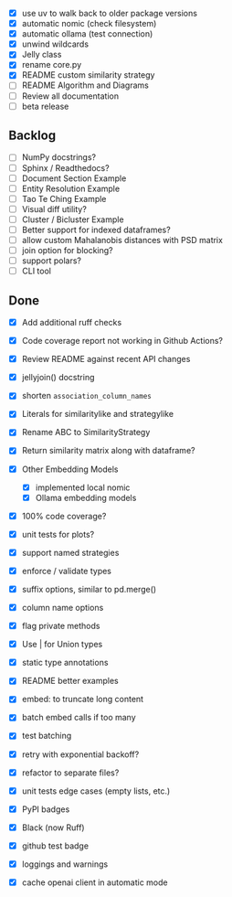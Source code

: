 - [X] use uv to walk back to older package versions
- [X] automatic nomic (check filesystem)
- [X] automatic ollama (test connection)
- [X] unwind wildcards
- [X] Jelly class
- [X] rename core.py
- [X] README custom similarity strategy
- [ ] README Algorithm and Diagrams
- [ ] Review all documentation
- [ ] beta release

Backlog
-------

- [ ] NumPy docstrings?
- [ ] Sphinx / Readthedocs?
- [ ] Document Section Example
- [ ] Entity Resolution Example
- [ ] Tao Te Ching Example
- [ ] Visual diff utility?
- [ ] Cluster / Bicluster Example
- [ ] Better support for indexed dataframes?
- [ ] allow custom Mahalanobis distances with PSD matrix
- [ ] join option for blocking?
- [ ] support polars?
- [ ] CLI tool

Done
----

- [X] Add additional ruff checks
- [X] Code coverage report not working in Github Actions?
- [X] Review README against recent API changes
- [X] jellyjoin() docstring
- [X] shorten `association_column_names`
- [X] Literals for similaritylike and strategylike
- [X] Rename ABC to SimilarityStrategy
- [X] Return similarity matrix along with dataframe?
- [X] Other Embedding Models
    - [X] implemented local nomic
    - [X] Ollama embedding models
- [X] 100% code coverage?
- [X] unit tests for plots?

- [X] support named strategies
- [X] enforce / validate types
- [X] suffix options, similar to pd.merge()
- [X] column name options
- [X] flag private methods
- [X] Use | for Union types

- [X] static type annotations
- [X] README better examples
- [X] embed: to truncate long content
- [X] batch embed calls if too many
- [X] test batching
- [X] retry with exponential backoff?
- [X] refactor to separate files?
- [X] unit tests edge cases (empty lists, etc.)
- [x] PyPI badges
- [X] Black (now Ruff)
- [X] github test badge
- [X] loggings and warnings
- [X] cache openai client in automatic mode
